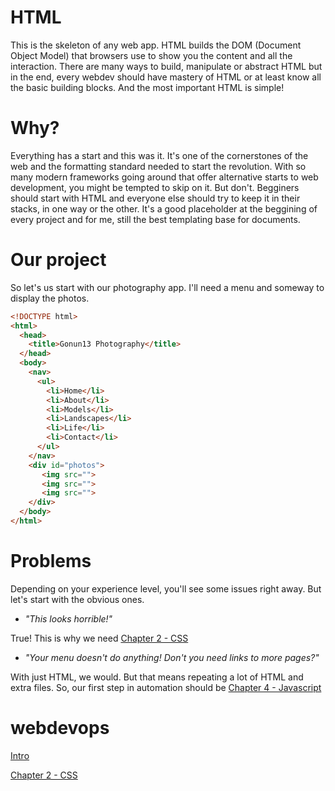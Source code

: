 # HTML

This is the skeleton of any web app. HTML builds the DOM (Document Object Model) that browsers use to show you the content and all the interaction. There are many ways to build, manipulate or abstract HTML but in the end, every webdev should have mastery of HTML or at least know all the basic building blocks. And the most important HTML is simple!

# Why?
Everything has a start and this was it. It's one of the cornerstones of the web and the formatting standard needed to start the revolution. With so many modern frameworks going around that offer alternative starts to web development, you might be tempted to skip on it. But don't. Begginers should start with HTML and everyone else should try to keep it in their stacks, in one way or the other.  It's a good placeholder at the beggining of every project and for me, still the best templating base for documents.

# Our project

So let's us start with our photography app. I'll need a menu and someway to display the photos.
```html
<!DOCTYPE html>
<html>
  <head>
    <title>Gonun13 Photography</title>
  </head>
  <body>
    <nav>
      <ul>
        <li>Home</li>
        <li>About</li>
        <li>Models</li>
        <li>Landscapes</li>
        <li>Life</li>
        <li>Contact</li>
      </ul>
    </nav>
    <div id="photos">
       <img src="">
       <img src="">
       <img src="">
    </div>
  </body>
</html>
```

# Problems
Depending on your experience level, you'll see some issues right away. But let's start with the obvious ones.
- *"This looks horrible!"*

True! This is why we need [Chapter 2 - CSS](chapter2.md)
- *"Your menu doesn't do anything! Don't you need links to more pages?"*

With just HTML, we would. But that means repeating a lot of HTML and extra files.
So, our first step in automation should be [Chapter 4 - Javascript](chapter4.md)
# webdevops
[Intro](../README.md)

[Chapter 2 - CSS](chapter2.md) 
